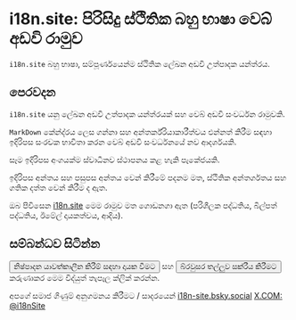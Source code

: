 # i18n.site: පිරිසිදු ස්ථිතික බහු භාෂා වෙබ් අඩවි රාමුව

`i18n.site` බහු භාෂා, සම්පූර්ණයෙන්ම ස්ථිතික ලේඛන අඩවි උත්පාදක යන්ත්රය.

## පෙරවදන

`i18n.site` යනු ලේඛන අඩවි උත්පාදක යන්ත්රයක් සහ වෙබ් අඩවි සංවර්ධන රාමුවකි.

`MarkDown` කේන්ද්රය ලෙස ගන්නා සහ අන්තර්ක්රියාකාරීත්වය එන්නත් කිරීම සඳහා ඉදිරිපස සංරචක භාවිතා කරන වෙබ් අඩවි සංවර්ධනයේ නව ආදර්ශයකි.

සෑම ඉදිරිපස අංගයක්ම ස්වාධීනව ස්ථාපනය කළ හැකි පැකේජයකි.

ඉදිරිපස අන්තය සහ පසුපස අන්තය වෙන් කිරීමේ පදනම මත, ස්ථිතික අන්තර්ගතය සහ ගතික දත්ත වෙන් කිරීම ද ඇත.

ඔබ පිවිසෙන [i18n.site](/) මෙම රාමුව මත ගොඩනගා ඇත (පරිශීලක පද්ධතිය, බිල්පත් පද්ධතිය, ඊමේල් දායකත්වය, ආදිය).

## සම්බන්ධව සිටින්න

<button onclick="mailsub()">නිෂ්පාදන යාවත්කාලීන කිරීම් සඳහා දායක වීමට</button> සහ <button onclick="webpush()">බ්රවුසර තල්ලුව සක්රීය කිරීමට</button> කරුණාකර මෙම විද්යුත් තැපෑල ක්ලික් කරන්න.

අපගේ සමාජ ගිණුම් අනුගමනය කිරීමට / සාදරයෙන් [i18n-site.bsky.social](https://bsky.app/profile/i18n-site.bsky.social) [X.COM: @i18nSite](https://x.com/i18nSite)